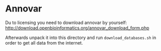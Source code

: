 # Annovar

Du to licensing you need to download annovar by yourself:
http://download.openbioinformatics.org/annovar_download_form.php

Afterwards unpack it into this directory and run `download_databases.sh` in order to get all data from the internet.